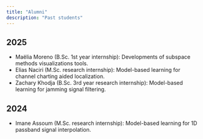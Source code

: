 ```yaml
---
title: "Alumni"
description: "Past students"
---
```

<div style="text-align: left;">

## 2025 
- Maëlia Moreno (B.Sc. 1st year internship): Developments of subspace methods visualizations tools.
- Elias Naciri (M.Sc. research internship): Model-based learning for channel charting aided localization.
- Zachary Khodja (B.Sc. 3rd year research internship): Model-based learning for jamming signal filtering.

## 2024
- Imane Assoum (M.Sc. research internship): Model-based learning for 1D passband signal interpolation.

</div>